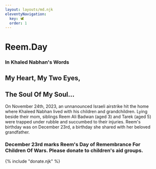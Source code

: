 ```yaml
---
layout: layouts/md.njk
eleventyNavigation:
  key: 🕊
  order: 1
---
```


# Reem.Day
### In Khaled Nabhan's Words
## My Heart, My Two Eyes,
## The Soul Of My Soul…

On November 24th, 2023, an unnanounced Israeli airstrike hit the home where Khaleed Nabhan lived with his children and grandchildren. Lying beside their mom, siblings Reem Ali Badwan (aged 3) and Tarek (aged 5) were trapped under rubble and succumbed to their injuries. Reem's birthday was on December 23rd, a birthday she shared with her beloved grandfather.

### December 23rd marks Reem's Day of Remembrance For Children Of Wars. Please donate to children's aid groups.

{% include "donate.njk" %}
